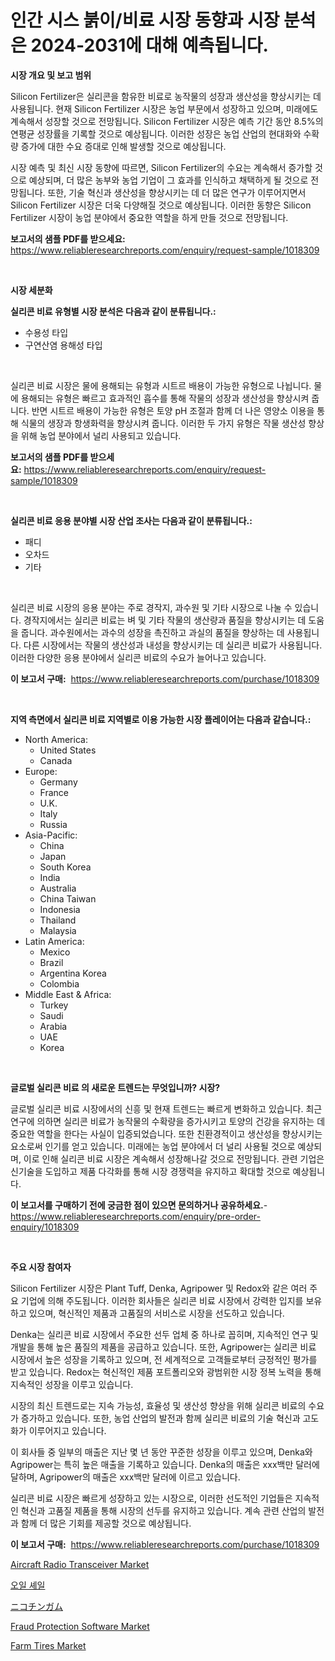 <p><h1>인간 시스 붉이/비료 시장 동향과 시장 분석은 2024-2031에 대해 예측됩니다.</h1></p><p><strong>시장 개요 및 보고 범위</strong></p>
<p><p>Silicon Fertilizer은 실리콘을 함유한 비료로 농작물의 성장과 생산성을 향상시키는 데 사용됩니다. 현재 Silicon Fertilizer 시장은 농업 부문에서 성장하고 있으며, 미래에도 계속해서 성장할 것으로 전망됩니다. Silicon Fertilizer 시장은 예측 기간 동안 8.5%의 연평균 성장률을 기록할 것으로 예상됩니다. 이러한 성장은 농업 산업의 현대화와 수확량 증가에 대한 수요 증대로 인해 발생할 것으로 예상됩니다.</p><p>시장 예측 및 최신 시장 동향에 따르면, Silicon Fertilizer의 수요는 계속해서 증가할 것으로 예상되며, 더 많은 농부와 농업 기업이 그 효과를 인식하고 채택하게 될 것으로 전망됩니다. 또한, 기술 혁신과 생산성을 향상시키는 데 더 많은 연구가 이루어지면서 Silicon Fertilizer 시장은 더욱 다양해질 것으로 예상됩니다. 이러한 동향은 Silicon Fertilizer 시장이 농업 분야에서 중요한 역할을 하게 만들 것으로 전망됩니다.</p></p>
<p><strong>보고서의 샘플 PDF를 받으세요:</strong> <a href="https://www.reliableresearchreports.com/enquiry/request-sample/1018309">https://www.reliableresearchreports.com/enquiry/request-sample/1018309</a></p>
<p>&nbsp;</p>
<p><strong>시장 세분화</strong></p>
<p><strong>실리콘 비료 유형별 시장 분석은 다음과 같이 분류됩니다.:</strong></p>
<p><ul><li>수용성 타입</li><li>구연산염 용해성 타입</li></ul></p>
<p>&nbsp;</p>
<p><p>실리콘 비료 시장은 물에 용해되는 유형과 시트르 배용이 가능한 유형으로 나뉩니다. 물에 용해되는 유형은 빠르고 효과적인 흡수를 통해 작물의 성장과 생산성을 향상시켜 줍니다. 반면 시트르 배용이 가능한 유형은 토양 pH 조절과 함께 더 나은 영양소 이용을 통해 식물의 생장과 항생화력을 향상시켜 줍니다. 이러한 두 가지 유형은 작물 생산성 향상을 위해 농업 분야에서 널리 사용되고 있습니다.</p></p>
<p><strong>보고서의 샘플 PDF를 받으세요:</strong>&nbsp;<a href="https://www.reliableresearchreports.com/enquiry/request-sample/1018309">https://www.reliableresearchreports.com/enquiry/request-sample/1018309</a></p>
<p>&nbsp;</p>
<p><strong> 실리콘 비료 응용 분야별 시장 산업 조사는 다음과 같이 분류됩니다.:</strong></p>
<p><ul><li>패디</li><li>오차드</li><li>기타</li></ul></p>
<p>&nbsp;</p>
<p><p>실리콘 비료 시장의 응용 분야는 주로 경작지, 과수원 및 기타 시장으로 나눌 수 있습니다. 경작지에서는 실리콘 비료는 벼 및 기타 작물의 생산량과 품질을 향상시키는 데 도움을 줍니다. 과수원에서는 과수의 성장을 촉진하고 과실의 품질을 향상하는 데 사용됩니다. 다른 시장에서는 작물의 생산성과 내성을 향상시키는 데 실리콘 비료가 사용됩니다. 이러한 다양한 응용 분야에서 실리콘 비료의 수요가 늘어나고 있습니다.</p></p>
<p><strong>이 보고서 구매:</strong>&nbsp; <a href="https://www.reliableresearchreports.com/purchase/1018309">https://www.reliableresearchreports.com/purchase/1018309</a></p>
<p>&nbsp;</p>
<p><strong>지역 측면에서 실리콘 비료 지역별로 이용 가능한 시장 플레이어는 다음과 같습니다.:</strong></p>
<p><ul>
    <li>
        North America:
        <ul>
            <li>United States</li>
            <li>Canada</li>
        </ul>
    </li>
    <li>
        Europe:
        <ul>
            <li>Germany</li>
            <li>France</li>
            <li>U.K.</li>
            <li>Italy</li>
            <li>Russia</li>
        </ul>
    </li>
    <li>
        Asia-Pacific:
        <ul>
            <li>China</li>
            <li>Japan</li>
            <li>South Korea</li>
            <li>India</li>
            <li>Australia</li>
            <li>China Taiwan</li>
            <li>Indonesia</li>
            <li>Thailand</li>
            <li>Malaysia</li>
        </ul>
    </li>
    <li>
        Latin America:
        <ul>
            <li>Mexico</li>
            <li>Brazil</li>
            <li>Argentina Korea</li>
            <li>Colombia</li>
        </ul>
    </li>
    <li>
        Middle East & Africa:
        <ul>
            <li>Turkey</li>
            <li>Saudi</li>
            <li>Arabia</li>
            <li>UAE</li>
            <li>Korea</li>
        </ul>
    </li>
    </ul></p>
<p>&nbsp;</p>
<p><strong>글로벌 실리콘 비료 의 새로운 트렌드는 무엇입니까? 시장?</strong></p>
<p><p>글로벌 실리콘 비료 시장에서의 신흥 및 현재 트렌드는 빠르게 변화하고 있습니다. 최근 연구에 의하면 실리콘 비료가 농작물의 수확량을 증가시키고 토양의 건강을 유지하는 데 중요한 역할을 한다는 사실이 입증되었습니다. 또한 친환경적이고 생산성을 향상시키는 요소로써 인기를 얻고 있습니다. 미래에는 농업 분야에서 더 널리 사용될 것으로 예상되며, 이로 인해 실리콘 비료 시장은 계속해서 성장해나갈 것으로 전망됩니다. 관련 기업은 신기술을 도입하고 제품 다각화를 통해 시장 경쟁력을 유지하고 확대할 것으로 예상됩니다.</p></p>
<p><strong>이 보고서를 구매하기 전에 궁금한 점이 있으면 문의하거나 공유하세요.</strong>- <a href="https://www.reliableresearchreports.com/enquiry/pre-order-enquiry/1018309">https://www.reliableresearchreports.com/enquiry/pre-order-enquiry/1018309</a></p>
<p>&nbsp;</p>
<p><strong>주요 시장 참여자</strong></p>
<p><p>Silicon Fertilizer 시장은 Plant Tuff, Denka, Agripower 및 Redox와 같은 여러 주요 기업에 의해 주도됩니다. 이러한 회사들은 실리콘 비료 시장에서 강력한 입지를 보유하고 있으며, 혁신적인 제품과 고품질의 서비스로 시장을 선도하고 있습니다. </p><p>Denka는 실리콘 비료 시장에서 주요한 선두 업체 중 하나로 꼽히며, 지속적인 연구 및 개발을 통해 높은 품질의 제품을 공급하고 있습니다. 또한, Agripower는 실리콘 비료 시장에서 높은 성장을 기록하고 있으며, 전 세계적으로 고객들로부터 긍정적인 평가를 받고 있습니다. Redox는 혁신적인 제품 포트폴리오와 광범위한 시장 정복 노력을 통해 지속적인 성장을 이루고 있습니다.</p><p>시장의 최신 트렌드로는 지속 가능성, 효율성 및 생산성 향상을 위해 실리콘 비료의 수요가 증가하고 있습니다. 또한, 농업 산업의 발전과 함께 실리콘 비료의 기술 혁신과 고도화가 이루어지고 있습니다.</p><p>이 회사들 중 일부의 매출은 지난 몇 년 동안 꾸준한 성장을 이루고 있으며, Denka와 Agripower는 특히 높은 매출을 기록하고 있습니다. Denka의 매출은 xxx백만 달러에 달하며, Agripower의 매출은 xxx백만 달러에 이르고 있습니다.</p><p>실리콘 비료 시장은 빠르게 성장하고 있는 시장으로, 이러한 선도적인 기업들은 지속적인 혁신과 고품질 제품을 통해 시장의 선두를 유지하고 있습니다. 계속 관련 산업의 발전과 함께 더 많은 기회를 제공할 것으로 예상됩니다.</p></p>
<p><strong>이 보고서 구매:</strong>&nbsp;&nbsp;<a href="https://www.reliableresearchreports.com/purchase/1018309">https://www.reliableresearchreports.com/purchase/1018309</a></p>
<p><p><a href="https://github.com/joannesouthgate/Market-Research-Report-List-2/blob/main/aircraft-radio-transceiver-market.md">Aircraft Radio Transceiver Market</a></p><p><a href="https://github.com/vss5505pa7z1p/Market-Research-Report-List-1/blob/main/8149445188368.md">오일 셰일</a></p><p><a href="https://github.com/vhemk0794148/Market-Research-Report-List-1/blob/main/8611925188523.md">ニコチンガム</a></p><p><a href="https://cat-emmental-94b.notion.site/Global-Fraud-Protection-Software-Market-by-Types-Applications-and-Major-Players-with-Regional-Gro-886cac7a59ad46dc87dadfc7676111ff">Fraud Protection Software Market</a></p><p><a href="https://github.com/sofayahoo2023/Market-Research-Report-List-3/blob/main/farm-tires-market.md">Farm Tires Market</a></p></p>
